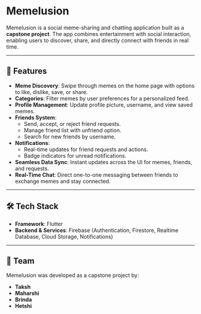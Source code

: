# Memelusion

Memelusion is a social meme-sharing and chatting application built as a **capstone project**. The app combines entertainment with social interaction, enabling users to discover, share, and directly connect with friends in real time.

---

## 🚀 Features

- **Meme Discovery**: Swipe through memes on the home page with options to like, dislike, save, or share.
- **Categories**: Filter memes by user preferences for a personalized feed.
- **Profile Management**: Update profile picture, username, and view saved memes.
- **Friends System**:
  - Send, accept, or reject friend requests.
  - Manage friend list with unfriend option.
  - Search for new friends by username.
- **Notifications**:
  - Real-time updates for friend requests and actions.
  - Badge indicators for unread notifications.
- **Seamless Data Sync**: Instant updates across the UI for memes, friends, and requests.
- **Real-Time Chat**: Direct one-to-one messaging between friends to exchange memes and stay connected.

---

## 🛠️ Tech Stack

- **Framework**: Flutter  
- **Backend & Services**: Firebase (Authentication, Firestore, Realtime Database, Cloud Storage, Notifications)  

---

## 👥 Team

Memelusion was developed as a capstone project by:

- **Taksh**  
- **Maharshi**  
- **Brinda**  
- **Hetshi**

